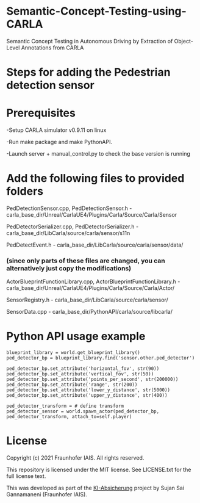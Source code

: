 # Semantic-Concept-Testing-using-CARLA
Semantic Concept Testing in Autonomous Driving by Extraction of Object-Level Annotations from CARLA

# Steps for adding the Pedestrian detection sensor 

# Prerequisites
-Setup CARLA simulator v0.9.11 on linux

-Run make package and make PythonAPI.

-Launch server + manual_control.py to check the base version is running 

# Add the following files to provided folders

PedDetectionSensor.cpp, PedDetectionSensor.h - carla_base_dir/Unreal/CarlaUE4/Plugins/Carla/Source/Carla/Sensor

PedDetectorSerializer.cpp, PedDetectorSerializer.h - carla_base_dir/LibCarla/source/carla/sensor/s11n

PedDetectEvent.h - carla_base_dir/LibCarla/source/carla/sensor/data/

### (since only parts of these files are changed, you can alternatively just copy the modifications)
ActorBlueprintFunctionLibrary.cpp, ActorBlueprintFunctionLibrary.h - carla_base_dir/Unreal/CarlaUE4/Plugins/Carla/Source/Carla/Actor/ 

SensorRegistry.h - carla_base_dir/LibCarla/source/carla/sensor/

SensorData.cpp - carla_base_dir/PythonAPI/carla/source/libcarla/


# Python API usage example
```
blueprint_library = world.get_blueprint_library()
ped_detector_bp = blueprint_library.find('sensor.other.ped_detector')

ped_detector_bp.set_attribute('horizontal_fov', str(90))  
ped_detector_bp.set_attribute('vertical_fov', str(50))  
ped_detector_bp.set_attribute('points_per_second', str(200000))
ped_detector_bp.set_attribute('range', str(200))
ped_detector_bp.set_attribute('lower_y_distance', str(5000))
ped_detector_bp.set_attribute('upper_y_distance', str(400))

ped_detector_transform = # define transform
ped_detector_sensor = world.spawn_actor(ped_detector_bp, ped_detector_transform, attach_to=self.player)

```




# License
Copyright (c) 2021 Fraunhofer IAIS. All rights reserved.

This repository is licensed under the MIT license. See LICENSE.txt for the full license text.

This was developed as part of the [KI-Absicherung](https://www.ki-absicherung-projekt.de/) project by Sujan Sai Gannamaneni (Fraunhofer IAIS).
